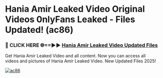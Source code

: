 # Hania Amir Leaked Video Original Videos 0nlyFans Leaked - Files Updated! (ac86)

<h3>🔴 CLICK HERE 🌐==►► <a href="https://tinyurl.com/x26r9saj" rel="nofollow">Hania Amir Leaked Video Updated Files</a></h3>

Get Hania Amir Leaked Video and all content. Now you can access all videos and pictures of Hania Amir Leaked Video. New Updated Files 2025!

[![ac86](https://i.imgur.com/LkgZPqh.gif)](https://tinyurl.com/x26r9saj)
